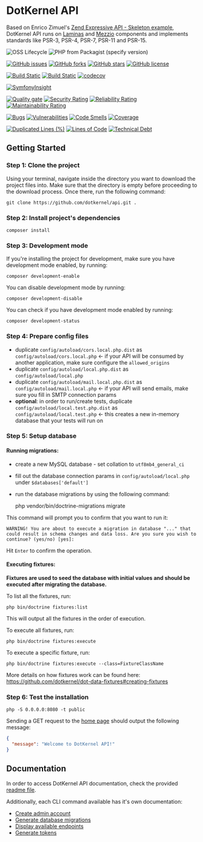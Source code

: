 # DotKernel API

Based on Enrico Zimuel's [Zend Expressive API - Skeleton example](https://github.com/ezimuel/zend-expressive-api), DotKernel API runs on [Laminas](https://github.com/laminas) and [Mezzio](https://github.com/mezzio) components and implements standards like PSR-3, PSR-4, PSR-7, PSR-11 and PSR-15.

![OSS Lifecycle](https://img.shields.io/osslifecycle/dotkernel/api)
![PHP from Packagist (specify version)](https://img.shields.io/packagist/php-v/dotkernel/api/4.2.0)

[![GitHub issues](https://img.shields.io/github/issues/dotkernel/api)](https://github.com/dotkernel/api/issues)
[![GitHub forks](https://img.shields.io/github/forks/dotkernel/api)](https://github.com/dotkernel/api/network)
[![GitHub stars](https://img.shields.io/github/stars/dotkernel/api)](https://github.com/dotkernel/api/stargazers)
[![GitHub license](https://img.shields.io/github/license/dotkernel/api)](https://github.com/dotkernel/api/blob/4.0/LICENSE.md)

[![Build Static](https://github.com/dotkernel/api/actions/workflows/static-analysis.yml/badge.svg?branch=4.0)](https://github.com/dotkernel/api/actions/workflows/static-analysis.yml)
[![Build Static](https://github.com/dotkernel/api/actions/workflows/run-tests.yml/badge.svg?branch=4.0)](https://github.com/dotkernel/api/actions/workflows/run-tests.yml)
[![codecov](https://codecov.io/gh/dotkernel/api/graph/badge.svg?token=53FN78G5CK)](https://codecov.io/gh/dotkernel/api)

[![SymfonyInsight](https://insight.symfony.com/projects/7f9143cc-5e3c-4cfc-992c-377a001fde3e/big.svg)](https://insight.symfony.com/projects/7f9143cc-5e3c-4cfc-992c-377a001fde3e)

[![Quality gate](https://sonarcloud.io/api/project_badges/quality_gate?project=dotkernel_api)](https://sonarcloud.io/summary/new_code?id=dotkernel_api)
[![Security Rating](https://sonarcloud.io/api/project_badges/measure?project=dotkernel_api&metric=security_rating)](https://sonarcloud.io/summary/new_code?id=dotkernel_api)
[![Reliability Rating](https://sonarcloud.io/api/project_badges/measure?project=dotkernel_api&metric=reliability_rating)](https://sonarcloud.io/summary/new_code?id=dotkernel_api)
[![Maintainability Rating](https://sonarcloud.io/api/project_badges/measure?project=dotkernel_api&metric=sqale_rating)](https://sonarcloud.io/summary/new_code?id=dotkernel_api)

[![Bugs](https://sonarcloud.io/api/project_badges/measure?project=dotkernel_api&metric=bugs)](https://sonarcloud.io/summary/new_code?id=dotkernel_api)
[![Vulnerabilities](https://sonarcloud.io/api/project_badges/measure?project=dotkernel_api&metric=vulnerabilities)](https://sonarcloud.io/summary/new_code?id=dotkernel_api)
[![Code Smells](https://sonarcloud.io/api/project_badges/measure?project=dotkernel_api&metric=code_smells)](https://sonarcloud.io/summary/new_code?id=dotkernel_api)
[![Coverage](https://sonarcloud.io/api/project_badges/measure?project=dotkernel_api&metric=coverage)](https://sonarcloud.io/summary/new_code?id=dotkernel_api)

[![Duplicated Lines (%)](https://sonarcloud.io/api/project_badges/measure?project=dotkernel_api&metric=duplicated_lines_density)](https://sonarcloud.io/summary/new_code?id=dotkernel_api)
[![Lines of Code](https://sonarcloud.io/api/project_badges/measure?project=dotkernel_api&metric=ncloc)](https://sonarcloud.io/summary/new_code?id=dotkernel_api)
[![Technical Debt](https://sonarcloud.io/api/project_badges/measure?project=dotkernel_api&metric=sqale_index)](https://sonarcloud.io/summary/new_code?id=dotkernel_api)


## Getting Started

### Step 1: Clone the project
Using your terminal, navigate inside the directory you want to download the project files into. Make sure that the directory is empty before proceeding to the download process. Once there, run the following command:

    git clone https://github.com/dotkernel/api.git .


### Step 2: Install project's dependencies

    composer install


### Step 3: Development mode
If you're installing the project for development, make sure you have development mode enabled, by running:

    composer development-enable

You can disable development mode by running:

    composer development-disable

You can check if you have development mode enabled by running:

    composer development-status


### Step 4: Prepare config files
* duplicate `config/autoload/cors.local.php.dist` as `config/autoload/cors.local.php` <- if your API will be consumed by another application, make sure configure the `allowed_origins`
* duplicate `config/autoload/local.php.dist` as `config/autoload/local.php`
* duplicate `config/autoload/mail.local.php.dist` as `config/autoload/mail.local.php` <- if your API will send emails, make sure you fill in SMTP connection params
* **optional**: in order to run/create tests, duplicate `config/autoload/local.test.php.dist` as `config/autoload/local.test.php` <- this creates a new in-memory database that your tests will run on


### Step 5: Setup database

#### Running migrations:
* create a new MySQL database - set collation to `utf8mb4_general_ci`
* fill out the database connection params in `config/autoload/local.php` under `$databases['default']`
* run the database migrations by using the following command:


    php vendor/bin/doctrine-migrations migrate

This command will prompt you to confirm that you want to run it:

    WARNING! You are about to execute a migration in database "..." that could result in schema changes and data loss. Are you sure you wish to continue? (yes/no) [yes]:

Hit `Enter` to confirm the operation.

#### Executing fixtures:
**Fixtures are used to seed the database with initial values and should be executed after migrating the database.** 

To list all the fixtures, run: 

    php bin/doctrine fixtures:list

This will output all the fixtures in the order of execution.

To execute all fixtures, run: 

    php bin/doctrine fixtures:execute

To execute a specific fixture, run:

    php bin/doctrine fixtures:execute --class=FixtureClassName

More details on how fixtures work can be found here: https://github.com/dotkernel/dot-data-fixtures#creating-fixtures

### Step 6: Test the installation

    php -S 0.0.0.0:8080 -t public

Sending a GET request to the [home page](http://localhost:8080/) should output the following message:
```json
{
  "message": "Welcome to DotKernel API!"
}
```


## Documentation
In order to access DotKernel API documentation, check the provided [readme file](documentation/README.md).

Additionally, each CLI command available has it's own documentation:
* [Create admin account](documentation/command/admin-create.md)
* [Generate database migrations](documentation/command/migrations-diff.md)
* [Display available endpoints](documentation/command/route-list.md)
* [Generate tokens](documentation/command/token-generate.md)
